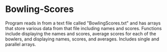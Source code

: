# Bowling-Scores

Program reads in from a text file called "BowlingScores.txt" and has arrays that store various data from that file including names and scores. Functions include displaying the names and scores, average scores for each of the bowlers, and displaying names, scores, and averages. Includes single and parallel arrays.
